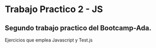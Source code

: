 <h1>Trabajo Practico 2 - JS</h1>

<h2>Segundo trabajo practico del Bootcamp-Ada.</h2>

<p>Ejercicios que emplea Javascript y Test.js</p>

